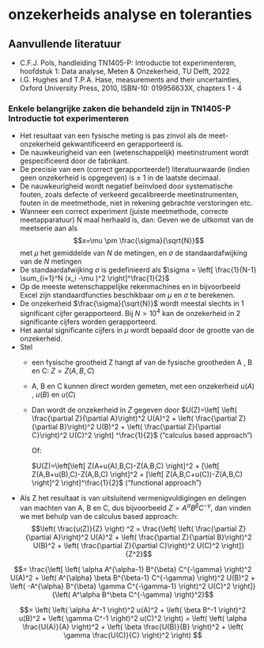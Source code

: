 # onzekerheids analyse en toleranties

## Aanvullende literatuur
* C.F.J. Pols, handleiding TN1405-P: Introductie tot experimenteren, hoofdstuk 1: Data analyse, Meten &
Onzekerheid, TU Delft, 2022
* I.G. Hughes and T.P.A. Hase, measurements and their uncertainties, Oxford University Press, 2010,
ISBN-10: 019956633X, chapters 1 - 4

### Enkele belangrijke zaken die behandeld zijn in TN1405-P Introductie tot experimenteren
* Het resultaat van een fysische meting is pas zinvol als de meet-onzekerheid gekwantificeerd en
gerapporteerd is.
* De nauwkeurigheid van een (wetenschappelijk) meetinstrument wordt gespecificeerd door de
fabrikant.
* De precisie van een (correct gerapporteerde!) literatuurwaarde (indien geen onzekerheid is
opgegeven) is $\pm$ 1 in de laatste decimaal.
* De nauwkeurigheid wordt negatief beïnvloed door systematische fouten, zoals defecte of verkeerd
gecalibreerde meetinstrumenten, fouten in de meetmethode, niet in rekening gebrachte verstoringen
etc.
* Wanneer een correct experiment (juiste meetmethode, correcte meetapparatuur) N maal herhaald is,
dan: Geven we de uitkomst van de meetserie aan als
$$x=\mu \pm \frac{\sigma}{\sqrt{N}}$$
met $\mu$ het gemiddelde van $N$ de metingen, en $\sigma$ de standaardafwijking van de $N$ metingen
* De standaardafwijking $\sigma$ is gedefinieerd als $\sigma = \left[ \frac{1}{N-1} \sum_{i=1}^N (x_i -\mu )^2  \right]^\frac{1}{2}$
* Op de meeste wetenschappelijke rekenmachines en in bijvoorbeeld Excel zijn standaardfuncties
beschikbaar om $\mu$ en $\sigma$ te berekenen.
* De onzekerheid $\frac{\sigma}{\sqrt{N}}$ wordt meestal slechts in 1 significant cijfer gerapporteerd. Bij $N>10^4$ kan de onzekerheid in 2 significante cijfers worden gerapporteerd.
* Het aantal significante cijfers in $\mu$ wordt bepaald door de grootte van de onzekerheid.
* Stel
  - een fysische grootheid Z hangt af van de fysische grootheden A , B en C: $Z=Z(A,B,C)$
  - A, B en C kunnen direct worden gemeten, met een onzekerheid $u(A)$ , $u(B)$ en $u(C)$
  - Dan wordt de onzekerheid in $Z$ gegeven door
$U(Z)=\left[ \left( \frac{\partial Z}{\partial A}\right)^2 U(A)^2 + \left( \frac{\partial Z}{\partial B}\right)^2 U(B)^2 + \left( \frac{\partial Z}{\partial C}\right)^2 U(C)^2 \right] ^\frac{1}{2}$ (“calculus based approach”)

    Of:
    
    $U(Z)=\left[\left[ Z(A+u(A),B,C)-Z(A,B,C) \right]^2 + [\left[ Z(A,B+u(B),C)-Z(A,B,C) \right]^2 + [\left[ Z(A,B,C+u(C))-Z(A,B,C) \right]^2 \right]^\frac{1}{2}$ (“functional approach”)
* Als Z het resultaat is van uitsluitend vermenigvuldigingen en delingen van machten van A, B en C, dus bijvoorbeeld $Z = A^\alpha B^\beta C^{-\gamma}$, dan vinden we met behulp van de calculus based approach:
$$\left( \frac{u(Z)}{Z} \right) ^2 = \frac{\left[ \left( \frac{\partial Z}{\partial A}\right)^2 U(A)^2 + \left( \frac{\partial Z}{\partial B}\right)^2 U(B)^2 + \left( \frac{\partial Z}{\partial C}\right)^2 U(C)^2 \right]}{Z^2}$$

$$= \frac{\left[ \left( \alpha A^{\alpha-1} B^{\beta} C^{-\gamma} \right)^2 U(A)^2 + \left(  A^{\alpha} \beta B^{\beta-1} C^{-\gamma} \right)^2 U(B)^2  +  \left( -A^{\alpha} B^{\beta} \gamma C^{-\gamma-1} \right)^2 U(C)^2 \right]}{\left( A^\alpha B^\beta C^{-\gamma} \right)^2}$$


$$= \left( \left( \alpha A^-1 \right)^2 u(A)^2 + \left( \beta B^-1 \right)^2 u(B)^2 + \left( \gamma C^-1 \right)^2 u(C)^2 \right) = \left( \left( \alpha \frac{U(A)}{A} \right)^2 +  \left( \beta \frac{U(B)}{B} \right)^2 +  \left( \gamma \frac{U(C)}{C} \right)^2 
\right) $$

